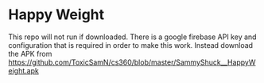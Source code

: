 # Happy Weight
This repo will not run if downloaded. 
There is a google firebase API key and configuration that is required in order to make this work. 
Instead download the APK from 
https://github.com/ToxicSamN/cs360/blob/master/SammyShuck__HappyWeight.apk